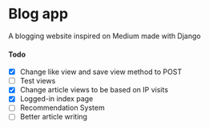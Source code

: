 # Blog app
A blogging website inspired on Medium made with Django <br>

####  Todo
- [x] Change like view and save view method to POST
- [ ] Test views
- [x] Change article views to be based on IP visits
- [X] Logged-in index page
- [ ] Recommendation System
- [ ] Better article writing